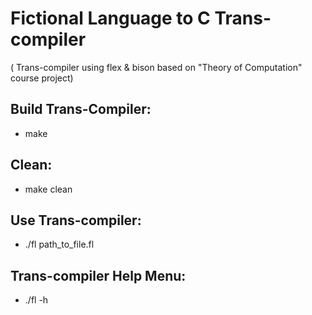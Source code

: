 # Fictional Language to C Trans-compiler 
 ( Trans-compiler using flex & bison based on "Theory of Computation" course project)

## Build Trans-Compiler:

  * make

## Clean:

  * make clean

## Use Trans-compiler:

  * ./fl path_to_file.fl

## Trans-compiler Help Menu:

  * ./fl -h